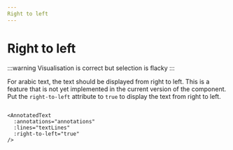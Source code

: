 ```yaml
---
Right to left
---
```


# Right to left

:::warning
Visualisation is correct but selection is flacky
:::

For arabic text, the text should be displayed from right to left. This is a feature that is not yet implemented in the
current version of the component.
Put the `right-to-left` attribute to `true` to display the text from right to left.




<script setup>
  import {
    AnnotatedText,
    Debugger,
    UserActionState,
  } from "../../../src";
  import { lines } from "../../demo/line";
  import { annotations } from "../../demo/annotations";

</script>

```vue

<AnnotatedText
  :annotations="annotations"
  :lines="textLines"
  :right-to-left="true"
/>

```

<ClientOnly>
    <AnnotatedText
    :annotations="annotations"
    :lines="lines"
    :right-to-left="true"
    :allow-edit="true"
    :allow-create="true"
    />
</ClientOnly>
